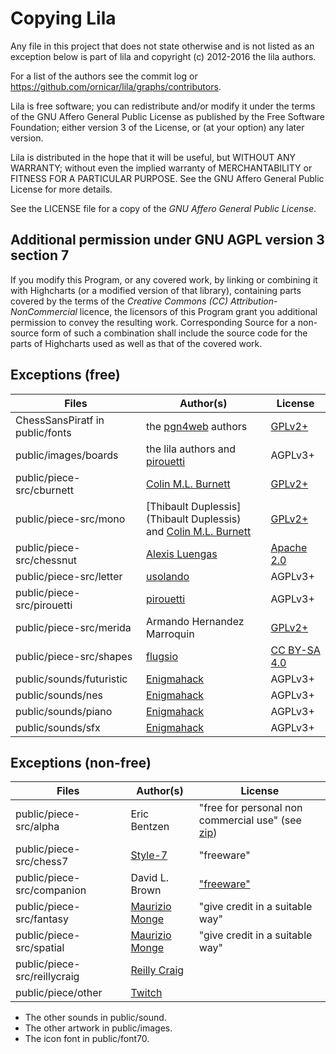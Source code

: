 Copying Lila
============

Any file in this project that does not state otherwise and is not listed as an
exception below is part of lila and copyright (c) 2012-2016 the lila authors.

For a list of the authors see the commit log or
https://github.com/ornicar/lila/graphs/contributors.

Lila is free software; you can redistribute and/or modify it under the terms
of the GNU Affero General Public License as published by the Free Software
Foundation; either version 3 of the License, or (at your option) any later
version.

Lila is distributed in the hope that it will be useful, but WITHOUT ANY
WARRANTY; without even the implied warranty of MERCHANTABILITY or FITNESS FOR
A PARTICULAR PURPOSE. See the GNU Affero General Public License for more
details.

See the LICENSE file for a copy of the *GNU Affero General Public License*.

Additional permission under GNU AGPL version 3 section 7
--------------------------------------------------------

If you modify this Program, or any covered work, by linking or combining it
with Highcharts (or a modified version of that library), containing parts
covered by the terms of the *Creative Commons (CC) Attribution-NonCommercial*
licence, the licensors of this Program grant you additional permission to
convey the resulting work. Corresponding Source for a non-source form of such a
combination shall include the source code for the parts of Highcharts used as
well as that of the covered work.

Exceptions (free)
-----------------

Files | Author(s) | License
--- | --- | ---
ChessSansPiratf in public/fonts | the [pgn4web](http://pgn4web.casaschi.net/home.html) authors | [GPLv2+](https://www.gnu.org/licenses/gpl-2.0.txt)
public/images/boards | the lila authors and [pirouetti](https://lichess.org/@/pirouetti) | AGPLv3+
public/piece-src/cburnett | [Colin M.L. Burnett](https://en.wikipedia.org/wiki/User:Cburnett) | [GPLv2+](https://www.gnu.org/licenses/gpl-2.0.txt)
public/piece-src/mono | [Thibault Duplessis](Thibault Duplessis) and [Colin M.L. Burnett](https://en.wikipedia.org/wiki/User:Cburnett) | [GPLv2+](https://www.gnu.org/licenses/gpl-2.0.txt)
public/piece-src/chessnut | [Alexis Luengas](https://github.com/LexLuengas) | [Apache 2.0](https://github.com/LexLuengas/chessnut-pieces/blob/master/LICENSE.txt)
public/piece-src/letter | [usolando](https://lichess.org/@/usolando) | AGPLv3+
public/piece-src/pirouetti | [pirouetti](https://lichess.org/@/pirouetti) | AGPLv3+
public/piece-src/merida | Armando Hernandez Marroquin | [GPLv2+](https://www.gnu.org/licenses/gpl-2.0.txt)
public/piece-src/shapes | [flugsio](https://github.com/flugsio/chess_shapes) | [CC BY-SA 4.0](https://creativecommons.org/licenses/by-sa/4.0/)
public/sounds/futuristic | [Enigmahack](https://github.com/Enigmahack) | AGPLv3+
public/sounds/nes | [Enigmahack](https://github.com/Enigmahack) | AGPLv3+
public/sounds/piano | [Enigmahack](https://github.com/Enigmahack) | AGPLv3+
public/sounds/sfx | [Enigmahack](https://github.com/Enigmahack) | AGPLv3+

Exceptions (non-free)
---------------------

Files | Author(s) | License
--- | --- | ---
public/piece-src/alpha | Eric Bentzen | "free for personal non commercial use" (see [zip](http://www.enpassant.dk/chess/downl/alpha.zip))
public/piece-src/chess7 | [Style-7](http://www.styleseven.com/) | "freeware"
public/piece-src/companion | David L. Brown | ["freeware"](http://www.enpassant.dk/chess/fonteng.htm#GC)
public/piece-src/fantasy | [Maurizio Monge](http://poisson.phc.unipi.it/~monge/chess_art.php) | "give credit in a suitable way"
public/piece-src/spatial | [Maurizio Monge](http://poisson.phc.unipi.it/~monge/chess_art.php) | "give credit in a suitable way"
public/piece-src/reillycraig | [Reilly Craig](https://instagram.com/fader_) |
public/piece/other | [Twitch](http://lazythunk.com/kappa/) |

* The other sounds in public/sound.
* The other artwork in public/images.
* The icon font in public/font70.
